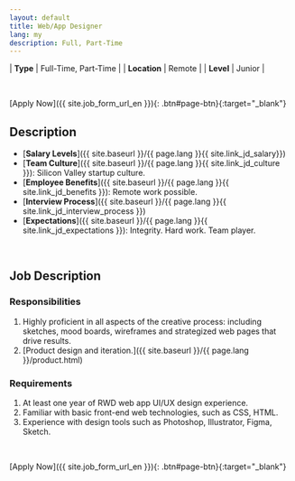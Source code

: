 ```yaml
---
layout: default
title: Web/App Designer
lang: my
description: Full, Part-Time
---
```




| **Type** | Full-Time, Part-Time |
| **Location** | Remote |
| **Level** | Junior |

<br>

[Apply Now]({{ site.job_form_url_en }}){: .btn#page-btn}{:target="_blank"}

## Description
- [**Salary Levels**]({{ site.baseurl }}/{{ page.lang }}{{ site.link_jd_salary}})
- [**Team Culture**]({{ site.baseurl }}/{{ page.lang }}{{ site.link_jd_culture }}): Silicon Valley startup culture.
- [**Employee Benefits**]({{ site.baseurl }}/{{ page.lang }}{{ site.link_jd_benefits }}): Remote work possible.
- [**Interview Process**]({{ site.baseurl }}/{{ page.lang }}{{ site.link_jd_interview_process }})
- [**Expectations**]({{ site.baseurl }}/{{ page.lang }}{{ site.link_jd_expectations }}): Integrity. Hard work. Team player.

<br>

## Job Description

### Responsibilities
1. Highly proficient in all aspects of the creative process: including sketches, mood boards, wireframes and strategized web pages that drive results.
1. [Product design and iteration.]({{ site.baseurl }}/{{ page.lang }}/product.html)


### Requirements
1. At least one year of RWD web app UI/UX design experience.
1. Familiar with basic front-end web technologies, such as CSS, HTML.
1. Experience with design tools such as Photoshop, Illustrator, Figma, Sketch.

<br>

[Apply Now]({{ site.job_form_url_en }}){: .btn#page-btn}{:target="_blank"}

<br>